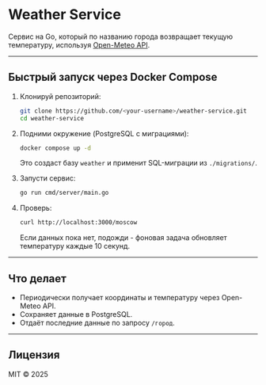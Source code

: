 # Weather Service

Сервис на Go, который по названию города возвращает текущую температуру, используя [Open-Meteo API](https://open-meteo.com/).

---

## Быстрый запуск через Docker Compose

1. Клонируй репозиторий:

   ```bash
   git clone https://github.com/<your-username>/weather-service.git
   cd weather-service
   ```

2. Подними окружение (PostgreSQL с миграциями):

   ```bash
   docker compose up -d
   ```

   Это создаст базу `weather` и применит SQL-миграции из `./migrations/`.

3. Запусти сервис:

   ```bash
   go run cmd/server/main.go
   ```

4. Проверь:

   ```bash
   curl http://localhost:3000/moscow
   ```

   Если данных пока нет, подожди - фоновая задача обновляет температуру каждые 10 секунд.

---

## Что делает

* Периодически получает координаты и температуру через Open-Meteo API.
* Сохраняет данные в PostgreSQL.
* Отдаёт последние данные по запросу `/город`.

---

## Лицензия

MIT © 2025
